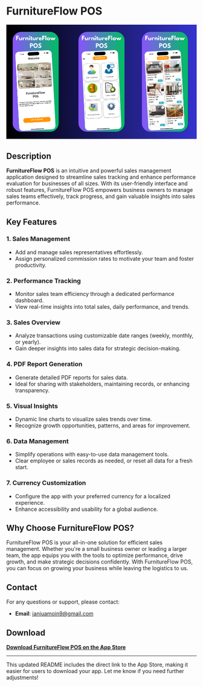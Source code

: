 
# FurnitureFlow POS

![App Screenshot](https://github.com/MoinJanjua/FurnitureFlow-POS/blob/main/Untitled%20design%20(1).png)

## Description
**FurnitureFlow POS** is an intuitive and powerful sales management application designed to streamline sales tracking and enhance performance evaluation for businesses of all sizes. With its user-friendly interface and robust features, FurnitureFlow POS empowers business owners to manage sales teams effectively, track progress, and gain valuable insights into sales performance.

## Key Features

### 1. Sales Management
- Add and manage sales representatives effortlessly.
- Assign personalized commission rates to motivate your team and foster productivity.

### 2. Performance Tracking
- Monitor sales team efficiency through a dedicated performance dashboard.
- View real-time insights into total sales, daily performance, and trends.

### 3. Sales Overview
- Analyze transactions using customizable date ranges (weekly, monthly, or yearly).
- Gain deeper insights into sales data for strategic decision-making.

### 4. PDF Report Generation
- Generate detailed PDF reports for sales data.
- Ideal for sharing with stakeholders, maintaining records, or enhancing transparency.

### 5. Visual Insights
- Dynamic line charts to visualize sales trends over time.
- Recognize growth opportunities, patterns, and areas for improvement.

### 6. Data Management
- Simplify operations with easy-to-use data management tools.
- Clear employee or sales records as needed, or reset all data for a fresh start.

### 7. Currency Customization
- Configure the app with your preferred currency for a localized experience.
- Enhance accessibility and usability for a global audience.

## Why Choose FurnitureFlow POS?
FurnitureFlow POS is your all-in-one solution for efficient sales management. Whether you're a small business owner or leading a larger team, the app equips you with the tools to optimize performance, drive growth, and make strategic decisions confidently. With FurnitureFlow POS, you can focus on growing your business while leaving the logistics to us.

## Contact
For any questions or support, please contact:
- **Email**: [janjuamoin9@gmail.com](mailto:janjuamoin9@gmail.com)

## Download
[**Download FurnitureFlow POS on the App Store**](https://apps.apple.com/pk/app/furnitureflow-pos/id6738606627)

---

This updated README includes the direct link to the App Store, making it easier for users to download your app. Let me know if you need further adjustments!
